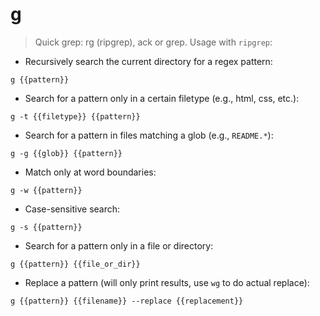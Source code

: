 # g

> Quick grep: rg (ripgrep), ack or grep. Usage with `ripgrep`:

- Recursively search the current directory for a regex pattern:

`g {{pattern}}`

- Search for a pattern only in a certain filetype (e.g., html, css, etc.):

`g -t {{filetype}} {{pattern}}`

- Search for a pattern in files matching a glob (e.g., `README.*`):

`g -g {{glob}} {{pattern}}`

- Match only at word boundaries:

`g -w {{pattern}}`

- Case-sensitive search:

`g -s {{pattern}}`

- Search for a pattern only in a file or directory:

`g {{pattern}} {{file_or_dir}}`

- Replace a pattern (will only print results, use `wg` to do actual replace):

`g {{pattern}} {{filename}} --replace {{replacement}}`
